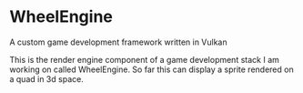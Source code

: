 # WheelEngine
A custom game development framework written in Vulkan

This is the render engine component of a game development stack I am working on called WheelEngine.
So far this can display a sprite rendered on a quad in 3d space.
